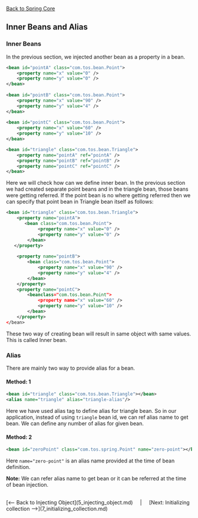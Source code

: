 [Back to Spring Core](README.md)

## Inner Beans and Alias

### Inner Beans

In the previous section, we injected another bean as a property in a bean. 

```xml
<bean id="pointA" class="com.tos.bean.Point">
	<property name="x" value="0" />
	<property name="y" value="0" />
</bean>
	
<bean id="pointB" class="com.tos.bean.Point">
	<property name="x" value="90" />
	<property name="y" value="4" />
</bean>
	
<bean id="pointC" class="com.tos.bean.Point">
	<property name="x" value="60" />
	<property name="y" value="10" />
</bean>

<bean id="triangle" class="com.tos.bean.Triangle">
	<property name="pointA" ref="pointA" />
	<property name="pointB" ref="pointB" />
	<property name="pointC" ref="pointC" />
</bean>
```
Here we will check how can we define inner bean. In the previous section we had created separate point beans and in the triangle bean, those beans were getting referred. If the point bean is no where getting referred then we can specify that point bean in Triangle bean itself as follows:

```xml
<bean id="triangle" class="com.tos.bean.Triangle">
	<property name="pointA">
       <bean class="com.tos.bean.Point">
        	<property name="x" value="0" />
        	<property name="y" value="0" />
    	</bean>
   </property>
   
	<property name="pointB">
        <bean class="com.tos.bean.Point">
        	<property name="x" value="90" />
        	<property name="y" value="4" />
        </bean>
	</property>
	<property name="pointC">
        <beanclass="com.tos.bean.Point">
            <property name="x" value="60" />
            <property name="y" value="10" />
        </bean>
	</property>
</bean>
```

These two way of creating bean will result in same object with same values. This is called Inner bean.

### Alias

There are mainly two way to provide alias for a bean.

#### Method: 1

```xml
<bean id="triangle" class="com.tos.bean.Triangle"></bean>
<alias name="triangle" alias="triangle-alias"/>
```

Here we have used alias tag to define alias for triangle bean. So in our application, instead of using `triangle` bean id, we can ref alias name to get bean. We can define any number of alias for given bean.

#### Method: 2

```xml
<bean id="zeroPoint" class="com.tos.spring.Point" name="zero-point"></bean>
```

Here `name="zero-point"` is an alias name provided at the time of bean definition.

**Note:** We can refer alias name to get bean or it can be referred at the time of bean injection.

<br>
[<-- Back to Injecting Object](5_injecting_object.md) &nbsp;&nbsp;&nbsp;&nbsp;|&nbsp;&nbsp;&nbsp;&nbsp; [Next: Initializing collection -->](7_initializing_collection.md)
<br>